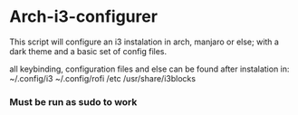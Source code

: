 # Arch-i3-configurer

This script will configure an i3 instalation in arch, manjaro or else; with a dark theme and a basic set of config files.

all keybinding, configuration files and else can be found after instalation in:
~/.config/i3
~/.config/rofi
/etc
/usr/share/i3blocks


### Must be run as sudo to work
